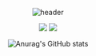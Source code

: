 <div align="center">
    
![header](https://capsule-render.vercel.app/api?type=cylinder&color=cc99ff&height=150&section=header&text=YangJiwoo&fontColor=ffffff&fontSize=70&animation=fadeIn&fontAlignY=55)

  <a href="https://jiwooprogramming.tistory.com" target="_blank"><img src="https://img.shields.io/badge/Tistory-ff6633?style=flat&logo=Tistory&logoColor=ffffff"/></a>
  <a href="https://www.instagram.com/jiwoo_8_1" target="_blank"><img src="https://img.shields.io/badge/Instagram-ff00ff?style=flat&logo=Instagram&logoColor=ffffff"/></a>

  ![Anurag's GitHub stats](https://github-readme-stats.vercel.app/api?username=YangjiwooGN&theme=outrun&show_icons=true)
</div>
<!--
**YangjiwooGN/YangjiwooGN** is a ✨ _special_ ✨ repository because its `README.md` (this file) appears on your GitHub profile.

Here are some ideas to get you started:

- 🔭 I’m currently working on ...
- 🌱 I’m currently learning ...
- 👯 I’m looking to collaborate on ...
- 🤔 I’m looking for help with ...
- 💬 Ask me about ...
- 📫 How to reach me: ...
- 😄 Pronouns: ...
- ⚡ Fun fact: ...
-->
